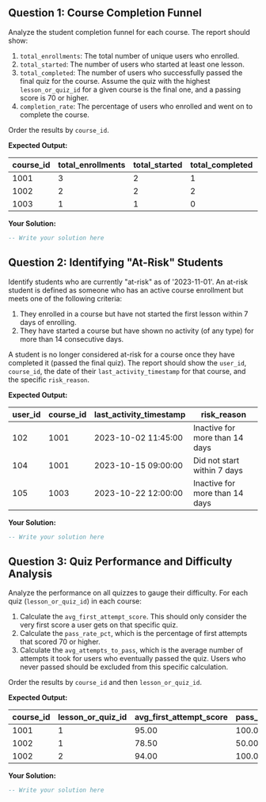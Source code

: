 ## Question 1: Course Completion Funnel

Analyze the student completion funnel for each course. The report should show:

1. `total_enrollments`: The total number of unique users who enrolled.
2. `total_started`: The number of users who started at least one lesson.
3. `total_completed`: The number of users who successfully passed the final quiz for the course. Assume the quiz with the highest `lesson_or_quiz_id` for a given course is the final one, and a passing score is 70 or higher.
4. `completion_rate`: The percentage of users who enrolled and went on to complete the course.

Order the results by `course_id`.

**Expected Output:**

| **course_id** | **total_enrollments** | **total_started** | **total_completed** | **completion_rate_pct** |
| ------------------- | --------------------------- | ----------------------- | ------------------------- | ----------------------------- |
| 1001                | 3                           | 2                       | 1                         | 33.33                         |
| 1002                | 2                           | 2                       | 2                         | 100.00                        |
| 1003                | 1                           | 1                       | 0                         | 0.00                          |

**Your Solution:**

```sql
-- Write your solution here
```

## Question 2: Identifying "At-Risk" Students

Identify students who are currently "at-risk" as of '2023-11-01'. An at-risk student is defined as someone who has an active course enrollment but meets one of the following criteria:

1. They enrolled in a course but have not started the first lesson within 7 days of enrolling.
2. They have started a course but have shown no activity (of any type) for more than 14 consecutive days.

A student is no longer considered at-risk for a course once they have completed it (passed the final quiz). The report should show the `user_id`, `course_id`, the date of their `last_activity_timestamp` for that course, and the specific `risk_reason`.

**Expected Output:**

| **user_id** | **course_id** | **last_activity_timestamp** | **risk_reason**          |
| ----------------- | ------------------- | --------------------------------- | ------------------------------ |
| 102               | 1001                | 2023-10-02 11:45:00               | Inactive for more than 14 days |
| 104               | 1001                | 2023-10-15 09:00:00               | Did not start within 7 days    |
| 105               | 1003                | 2023-10-22 12:00:00               | Inactive for more than 14 days |

**Your Solution:**

```sql
-- Write your solution here
```

## Question 3: Quiz Performance and Difficulty Analysis

Analyze the performance on all quizzes to gauge their difficulty. For each quiz (`lesson_or_quiz_id`) in each course:

1. Calculate the `avg_first_attempt_score`. This should only consider the very first score a user gets on that specific quiz.
2. Calculate the `pass_rate_pct`, which is the percentage of first attempts that scored 70 or higher.
3. Calculate the `avg_attempts_to_pass`, which is the average number of attempts it took for users who eventually passed the quiz. Users who never passed should be excluded from this specific calculation.

Order the results by `course_id` and then `lesson_or_quiz_id`.

**Expected Output:**

| **course_id** | **lesson_or_quiz_id** | **avg_first_attempt_score** | **pass_rate_pct** | **avg_attempts_to_pass** |
| ------------------- | --------------------------- | --------------------------------- | ----------------------- | ------------------------------ |
| 1001                | 1                           | 95.00                             | 100.00                  | 1.00                           |
| 1002                | 1                           | 78.50                             | 50.00                   | 1.50                           |
| 1002                | 2                           | 94.00                             | 100.00                  | 1.00                           |

**Your Solution:**

```sql
-- Write your solution here
```
